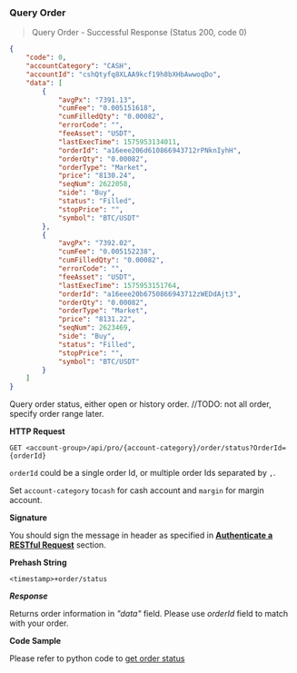 ###
### Query Order

> Query Order - Successful Response (Status 200, code 0)

```json
{
    "code": 0,
    "accountCategory": "CASH",
    "accountId": "cshQtyfq8XLAA9kcf19h8bXHbAwwoqDo",
    "data": [
        {
            "avgPx": "7391.13",
            "cumFee": "0.005151618",
            "cumFilledQty": "0.00082",
            "errorCode": "",
            "feeAsset": "USDT",
            "lastExecTime": 1575953134011,
            "orderId": "a16eee206d610866943712rPNknIyhH",
            "orderQty": "0.00082",
            "orderType": "Market",
            "price": "8130.24",
            "seqNum": 2622058,
            "side": "Buy",
            "status": "Filled",
            "stopPrice": "",
            "symbol": "BTC/USDT"
        },
        {
            "avgPx": "7392.02",
            "cumFee": "0.005152238",
            "cumFilledQty": "0.00082",
            "errorCode": "",
            "feeAsset": "USDT",
            "lastExecTime": 1575953151764,
            "orderId": "a16eee20b6750866943712zWEDdAjt3",
            "orderQty": "0.00082",
            "orderType": "Market",
            "price": "8131.22",
            "seqNum": 2623469,
            "side": "Buy",
            "status": "Filled",
            "stopPrice": "",
            "symbol": "BTC/USDT"
        }
    ]
}
```

Query order status, either open or history order. //TODO: not all order, specify order range later.

**HTTP Request**

`GET <account-group>/api/pro/{account-category}/order/status?OrderId={orderId}`

`orderId` could be a single order Id, or multiple order Ids separated by `,`. 

Set `account-category` to`cash` for cash account and `margin` for margin account. 

**Signature**

You should sign the message in header as specified in [**Authenticate a RESTful Request**](#sign-request) section.

**Prehash String**

`<timestamp>+order/status`

***Response***

Returns order information in *"data"* field. Please use *orderId* field to match with your order.

**Code Sample**

Please refer to python code to [get order status](https://github.com/bitmax-exchange/bitmax-pro-api-demo/blob/master/python/query_order.py)
